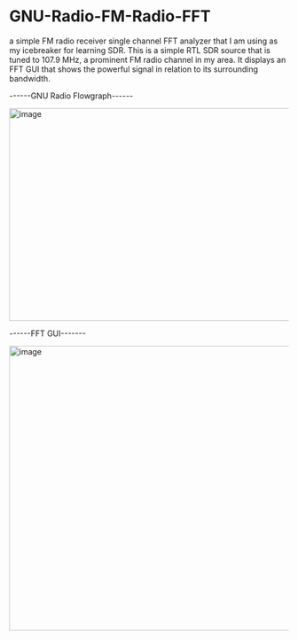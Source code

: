 # GNU-Radio-FM-Radio-FFT
a simple FM radio receiver single channel FFT analyzer that I am using as my icebreaker for learning SDR. This is a simple RTL SDR source that is tuned to 107.9 MHz, a prominent FM radio channel in my area. It displays an FFT GUI that shows the powerful signal in relation to its surrounding bandwidth. 



------GNU Radio Flowgraph------

<img width="944" height="384" alt="image" src="https://github.com/user-attachments/assets/6b920e9c-41b5-4e47-b4aa-59866575ba09" /> 






------FFT GUI-------

<img width="870" height="514" alt="image" src="https://github.com/user-attachments/assets/6f102f00-4b26-43db-9282-e07b56df3b8e" />


